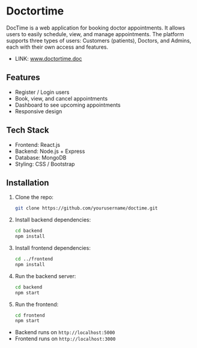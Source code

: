 # Doctortime
DocTime is a web application for booking doctor appointments. It allows users to easily schedule, view, and manage appointments. The platform supports three types of users: Customers (patients), Doctors, and Admins, each with their own access and features. 

- LINK: www.doctortime.doc

## Features
- Register / Login users
- Book, view, and cancel appointments
- Dashboard to see upcoming appointments
- Responsive design

## Tech Stack
- Frontend: React.js
- Backend: Node.js + Express
- Database: MongoDB
- Styling: CSS / Bootstrap

## Installation
1. Clone the repo:
    ```bash
   git clone https://github.com/yourusername/doctime.git
    ````
2. Install backend dependencies:
   ```bash
   cd backend
   npm install
   ```
3. Install frontend dependencies:
   ```bash
   cd ../frontend
   npm install
   ```
   
4. Run the backend server:
   ```bash 
   cd backend
   npm start
   ````

5. Run the frontend:
   ```bash 
   cd frontend
   npm start
   ````
- Backend runs on ```http://localhost:5000```
- Frontend runs on ```http://localhost:3000```

